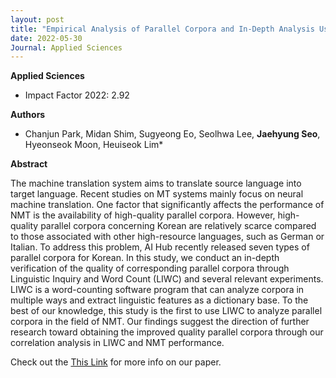 ```yaml
---
layout: post
title: "Empirical Analysis of Parallel Corpora and In-Depth Analysis Using LIWC (Applied Sciences 2022)"
date: 2022-05-30
Journal: Applied Sciences
---
```

**Applied Sciences** 

- Impact Factor 2022: 2.92

**Authors**

- Chanjun Park, Midan Shim, Sugyeong Eo, Seolhwa Lee, **Jaehyung Seo**, Hyeonseok Moon, Heuiseok Lim*

**Abstract**

The machine translation system aims to translate source language into target language. Recent studies on MT systems mainly focus on neural machine translation. One factor that significantly affects the performance of NMT is the availability of high-quality parallel corpora. However, high-quality parallel corpora concerning Korean are relatively scarce compared to those associated with other high-resource languages, such as German or Italian. To address this problem, AI Hub recently released seven types of parallel corpora for Korean. In this study, we conduct an in-depth verification of the quality of corresponding parallel corpora through Linguistic Inquiry and Word Count (LIWC) and several relevant experiments. LIWC is a word-counting software program that can analyze corpora in multiple ways and extract linguistic features as a dictionary base. To the best of our knowledge, this study is the first to use LIWC to analyze parallel corpora in the field of NMT. Our findings suggest the direction of further research toward obtaining the improved quality parallel corpora through our correlation analysis in LIWC and NMT performance.

Check out the [This Link][DOI] for more info on our paper. 

[DOI]: https://doi.org/10.3390/app12115545
[jekyll-gh]: https://github.com/jekyll/jekyll
